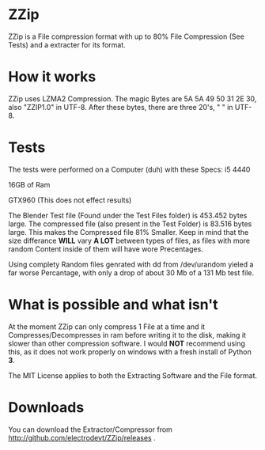 # ZZip
ZZip is a File compression format with up to 80% File Compression (See Tests) and a extracter for its format.

# How it works
ZZip uses LZMA2 Compression. The magic Bytes are 5A 5A 49 50 31 2E 30, also "ZZIP1.0" in UTF-8. After these bytes, there are three 20's, " " in UTF-8.
# Tests
The tests were performed on a Computer (duh) with these Specs:
  i5 4440
  
  16GB of Ram
  
  GTX960 (This does not effect results)
  
The Blender Test file (Found under the Test Files folder) is 453.452 bytes large. The compressed file (also present in the Test Folder) is 83.516 bytes large.
This makes the Compressed file 81% Smaller. Keep in mind that the size differance **WILL** vary **A LOT** between types of files, as files with more random Content inside of them will have wore Precentages.

Using complety Random files genrated with dd from /dev/urandom yieled a far worse Percantage, with only a drop of about 30 Mb of a 131 Mb test file.

# What is possible and what isn't
At the moment ZZip can only compress 1 File at a time and it Compresses/Decompresses in ram before writing it to the disk, making it slower than other compression software.
I would **NOT** recommend using this, as it does not work properly on windows with a fresh install of Python **3**.



The MIT License applies to both the Extracting Software and the File format.

# Downloads
You can download the Extractor/Compressor from http://github.com/electrodeyt/ZZip/releases .
